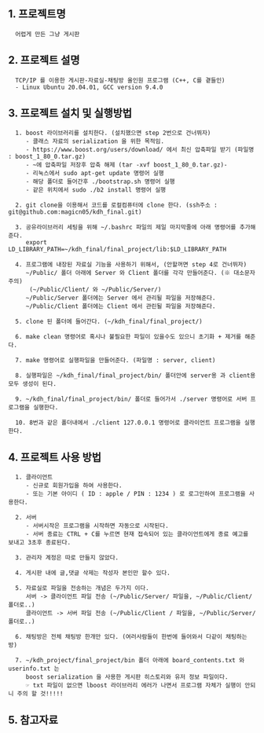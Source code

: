 ## 1. 프로젝트명
      어렵게 만든 그냥 게시판

## 2. 프로젝트 설명
      TCP/IP 를 이용한 게시판-자료실-채팅방 올인원 프로그램 (C++, C를 곁들인)
      - Linux Ubuntu 20.04.01, GCC version 9.4.0

## 3. 프로젝트 설치 및 실행방법
      1. boost 라이브러리를 설치한다. (설치했으면 step 2번으로 건너뛰자)
         - 클래스 자료의 serialization 을 위한 목적임.
         - https://www.boost.org/users/download/ 에서 최신 압축파일 받기 (파일명 : boost_1_80_0.tar.gz)
         - ~에 압축파일 저장후 압축 해제 (tar -xvf boost_1_80_0.tar.gz)- 
         - 리눅스에서 sudo apt-get update 명령어 실행
         - 해당 폴더로 들어간후 ./bootstrap.sh 명령어 실행
         - 같은 위치에서 sudo ./b2 install 명령어 실행
         
      2. git clone을 이용해서 코드를 로컬컴퓨터에 clone 한다. (ssh주소 : git@github.com:magicn05/kdh_final.git)
      
      3. 공유라이브러리 세팅을 위해 ~/.bashrc 파일의 제일 마지막줄에 아래 명령어를 추가해준다.
         export LD_LIBRARY_PATH=~/kdh_final/final_project/lib:$LD_LIBRARY_PATH
      
      4. 프로그램에 내장된 자료실 기능을 사용하기 위해서, (안할꺼면 step 4로 건너뛰자)
         ~/Public/ 폴더 아래에 Server 와 Client 폴더를 각각 만들어준다. (※ 대소문자 주의)
          (~/Public/Client/ 와 ~/Public/Server/)
         ~/Public/Server 폴더에는 Server 에서 관리될 파일을 저장해준다.
         ~/Public/Client 폴더에는 Client 에서 관린될 파일을 저장해준다.
         
      5. clone 된 폴더에 들어간다. (~/kdh_final/final_project/)
      
      6. make clean 명령어로 혹시나 불필요한 파일이 있을수도 있으니 초기화 + 제거를 해준다.
      
      7. make 명령어로 실행파일을 만들어준다. (파일명 : server, client)
      
      8. 실행파일은 ~/kdh_final/final_project/bin/ 폴더안에 server용 과 client용 모두 생성이 된다.
      
      9. ~/kdh_final/final_project/bin/ 폴더로 들어가서 ./server 명령어로 서버 프로그램을 실행한다.
      
      10. 8번과 같은 폴더내에서 ./client 127.0.0.1 명령어로 클라이언트 프로그램을 실행한다.
      
## 4. 프로젝트 사용 방법
      1. 클라이언트
         - 신규로 회원가입을 하여 사용한다.
         - 또는 기본 아이디 ( ID : apple / PIN : 1234 ) 로 로그인하여 프로그램을 사용한다.
               
      2. 서버
         - 서버시작은 프로그램을 시작하면 자동으로 시작된다.
         - 서버 종료는 CTRL + C를 누르면 현재 접속되어 있는 클라이언트에게 종료 예고를 보내고 3초후 종료된다.
      
      3. 관리자 계정은 따로 만들지 않았다.
      
      4. 게시판 내에 글,댓글 삭제는 작성자 본인만 할수 있다.
      
      5. 자료실로 파일을 전송하는 개념은 두가지 이다.
         서버 -> 클라이언트 파일 전송 (~/Public/Server/ 파일을, ~/Public/Client/ 폴더로..)
         클라이언트 -> 서버 파일 전송 (~/Public/Client / 파일을, ~/Public/Server/ 폴더로..)
      
      6. 채팅방은 전체 채팅방 한개만 있다. (여러사람들이 한번에 들어와서 다같이 채팅하는 방)
      
      7. ~/kdh_project/final_project/bin 폴더 아래에 board_contents.txt 와 userinfo.txt 는
         boost serialization 을 사용한 게시판 히스토리와 유저 정보 파일이다.
         ☞ txt 파일이 없으면 lboost 라이브러리 에러가 나면서 프로그램 자체가 실행이 안되니 주의 할 것!!!!!
      
## 5. 참고자료


